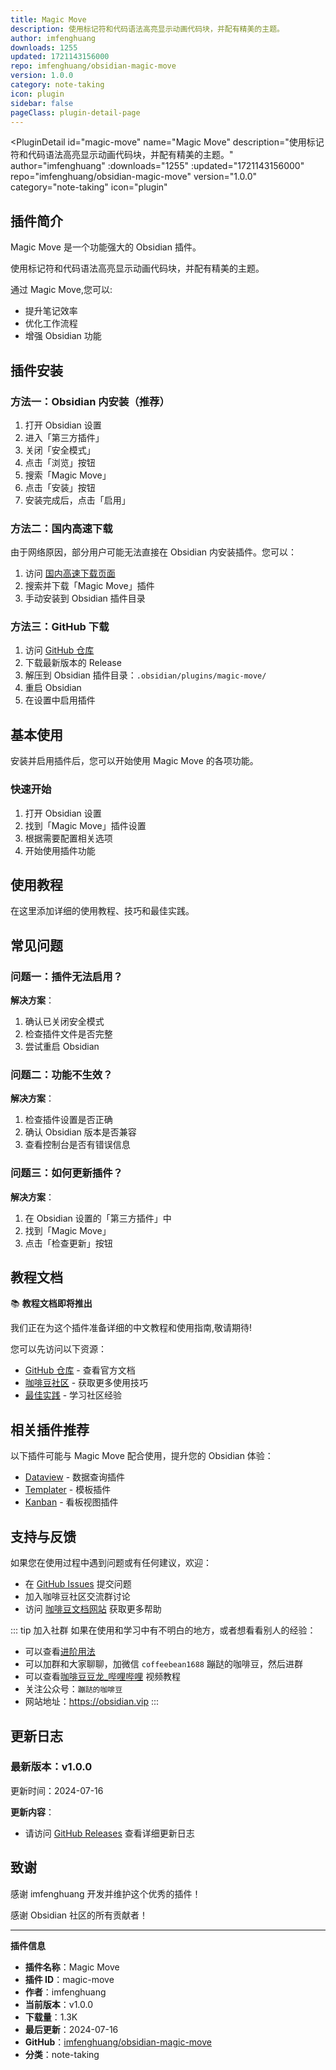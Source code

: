 ```yaml
---
title: Magic Move
description: 使用标记符和代码语法高亮显示动画代码块，并配有精美的主题。
author: imfenghuang
downloads: 1255
updated: 1721143156000
repo: imfenghuang/obsidian-magic-move
version: 1.0.0
category: note-taking
icon: plugin
sidebar: false
pageClass: plugin-detail-page
---
```


<PluginDetail
  id="magic-move"
  name="Magic Move"
  description="使用标记符和代码语法高亮显示动画代码块，并配有精美的主题。"
  author="imfenghuang"
  :downloads="1255"
  :updated="1721143156000"
  repo="imfenghuang/obsidian-magic-move"
  version="1.0.0"
  category="note-taking"
  icon="plugin"
>

<!-- AUTO_GENERATED_START -->
## 插件简介

Magic Move 是一个功能强大的 Obsidian 插件。

使用标记符和代码语法高亮显示动画代码块，并配有精美的主题。

通过 Magic Move,您可以:

- 提升笔记效率
- 优化工作流程
- 增强 Obsidian 功能

<!-- AUTO_GENERATED_END -->

<!-- AUTO_GENERATED_START -->
## 插件安装

### 方法一：Obsidian 内安装（推荐）

1. 打开 Obsidian 设置
2. 进入「第三方插件」
3. 关闭「安全模式」
4. 点击「浏览」按钮
5. 搜索「Magic Move」
6. 点击「安装」按钮
7. 安装完成后，点击「启用」

### 方法二：国内高速下载

由于网络原因，部分用户可能无法直接在 Obsidian 内安装插件。您可以：

1. 访问 [国内高速下载页面](/zh/documentation/obsidian-plugins-download.html)
2. 搜索并下载「Magic Move」插件
3. 手动安装到 Obsidian 插件目录

### 方法三：GitHub 下载

1. 访问 [GitHub 仓库](https://github.com/imfenghuang/obsidian-magic-move)
2. 下载最新版本的 Release
3. 解压到 Obsidian 插件目录：`.obsidian/plugins/magic-move/`
4. 重启 Obsidian
5. 在设置中启用插件

## 基本使用

安装并启用插件后，您可以开始使用 Magic Move 的各项功能。

### 快速开始

1. 打开 Obsidian 设置
2. 找到「Magic Move」插件设置
3. 根据需要配置相关选项
4. 开始使用插件功能

<!-- AUTO_GENERATED_END -->

<!-- CUSTOM_CONTENT_START:tutorial -->
## 使用教程

在这里添加详细的使用教程、技巧和最佳实践。

<!-- CUSTOM_CONTENT_END:tutorial -->

<!-- SHARED_CONTENT_START -->
## 常见问题

### 问题一：插件无法启用？

**解决方案**：
1. 确认已关闭安全模式
2. 检查插件文件是否完整
3. 尝试重启 Obsidian

### 问题二：功能不生效？

**解决方案**：
1. 检查插件设置是否正确
2. 确认 Obsidian 版本是否兼容
3. 查看控制台是否有错误信息

### 问题三：如何更新插件？

**解决方案**：
1. 在 Obsidian 设置的「第三方插件」中
2. 找到「Magic Move」
3. 点击「检查更新」按钮

## 教程文档

📚 **教程文档即将推出**

我们正在为这个插件准备详细的中文教程和使用指南,敬请期待!

您可以先访问以下资源：
- [GitHub 仓库](https://github.com/imfenghuang/obsidian-magic-move) - 查看官方文档
- [咖啡豆社区](/zh/bases/) - 获取更多使用技巧
- [最佳实践](/zh/best-practices/) - 学习社区经验

## 相关插件推荐

以下插件可能与 Magic Move 配合使用，提升您的 Obsidian 体验：

- [Dataview](/zh/plugins/dataview.html) - 数据查询插件
- [Templater](/zh/plugins/templater-obsidian.html) - 模板插件
- [Kanban](/zh/plugins/obsidian-kanban.html) - 看板视图插件

## 支持与反馈

如果您在使用过程中遇到问题或有任何建议，欢迎：

- 在 [GitHub Issues](https://github.com/imfenghuang/obsidian-magic-move/issues) 提交问题
- 加入咖啡豆社区交流群讨论
- 访问 [咖啡豆文档网站](https://obsidian.vip) 获取更多帮助

::: tip 加入社群
如果在使用和学习中有不明白的地方，或者想看看别人的经验：
- 可以查看[进阶用法](/zh/advanced)
- 可以加群和大家聊聊，加微信 `coffeebean1688` 蹦跶的咖啡豆，然后进群
- 可以查看[咖啡豆豆龙_哔哩哔哩](https://space.bilibili.com/618777356) 视频教程
- 关注公众号：`蹦跶的咖啡豆`
- 网站地址：https://obsidian.vip
:::
<!-- SHARED_CONTENT_END -->

<!-- AUTO_GENERATED_START -->
## 更新日志

### 最新版本：v1.0.0

更新时间：2024-07-16

**更新内容**：
- 请访问 [GitHub Releases](https://github.com/imfenghuang/obsidian-magic-move/releases) 查看详细更新日志

## 致谢

感谢 imfenghuang 开发并维护这个优秀的插件！

感谢 Obsidian 社区的所有贡献者！

---

**插件信息**
- **插件名称**：Magic Move
- **插件 ID**：magic-move
- **作者**：imfenghuang
- **当前版本**：v1.0.0
- **下载量**：1.3K
- **最后更新**：2024-07-16
- **GitHub**：[imfenghuang/obsidian-magic-move](https://github.com/imfenghuang/obsidian-magic-move)
- **分类**：note-taking
<!-- AUTO_GENERATED_END -->

</PluginDetail>

